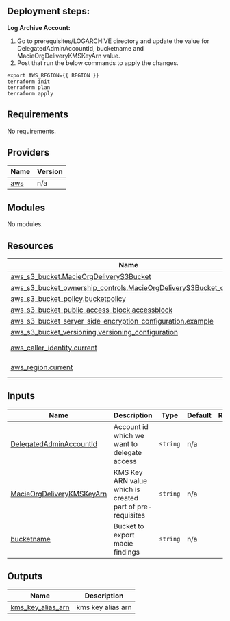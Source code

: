 ## Deployment steps:

**Log Archive Account:**

1. Go to prerequisites/LOGARCHIVE directory and update the value for DelegatedAdminAccountId, bucketname and MacieOrgDeliveryKMSKeyArn value.
2. Post that run the below commands to apply the changes.

```
export AWS_REGION={{ REGION }}
terraform init
terraform plan
terraform apply
```
<!-- BEGIN_TF_DOCS -->
## Requirements

No requirements.

## Providers

| Name | Version |
|------|---------|
| <a name="provider_aws"></a> [aws](#provider\_aws) | n/a |

## Modules

No modules.

## Resources

| Name | Type |
|------|------|
| [aws_s3_bucket.MacieOrgDeliveryS3Bucket](https://registry.terraform.io/providers/hashicorp/aws/latest/docs/resources/s3_bucket) | resource |
| [aws_s3_bucket_ownership_controls.MacieOrgDeliveryS3Bucket_controls](https://registry.terraform.io/providers/hashicorp/aws/latest/docs/resources/s3_bucket_ownership_controls) | resource |
| [aws_s3_bucket_policy.bucketpolicy](https://registry.terraform.io/providers/hashicorp/aws/latest/docs/resources/s3_bucket_policy) | resource |
| [aws_s3_bucket_public_access_block.accessblock](https://registry.terraform.io/providers/hashicorp/aws/latest/docs/resources/s3_bucket_public_access_block) | resource |
| [aws_s3_bucket_server_side_encryption_configuration.example](https://registry.terraform.io/providers/hashicorp/aws/latest/docs/resources/s3_bucket_server_side_encryption_configuration) | resource |
| [aws_s3_bucket_versioning.versioning_configuration](https://registry.terraform.io/providers/hashicorp/aws/latest/docs/resources/s3_bucket_versioning) | resource |
| [aws_caller_identity.current](https://registry.terraform.io/providers/hashicorp/aws/latest/docs/data-sources/caller_identity) | data source |
| [aws_region.current](https://registry.terraform.io/providers/hashicorp/aws/latest/docs/data-sources/region) | data source |

## Inputs

| Name | Description | Type | Default | Required |
|------|-------------|------|---------|:--------:|
| <a name="input_DelegatedAdminAccountId"></a> [DelegatedAdminAccountId](#input\_DelegatedAdminAccountId) | Account id which we want to delegate access | `string` | n/a | yes |
| <a name="input_MacieOrgDeliveryKMSKeyArn"></a> [MacieOrgDeliveryKMSKeyArn](#input\_MacieOrgDeliveryKMSKeyArn) | KMS Key ARN value which is created part of pre-requisites | `string` | n/a | yes |
| <a name="input_bucketname"></a> [bucketname](#input\_bucketname) | Bucket to export macie findings | `string` | n/a | yes |

## Outputs

| Name | Description |
|------|-------------|
| <a name="output_kms_key_alias_arn"></a> [kms\_key\_alias\_arn](#output\_kms\_key\_alias\_arn) | kms key alias arn |
<!-- END_TF_DOCS -->